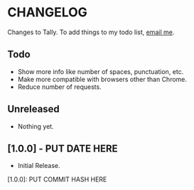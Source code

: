 # CHANGELOG
Changes to Tally. To add things to my todo list, [email me].

## Todo
- Show more info like number of spaces, punctuation, etc.
- Make more compatible with browsers other than Chrome.
- Reduce number of requests.

## Unreleased
- Nothing yet.

## [1.0.0] - PUT DATE HERE
- Initial Release.

[email me]: mailto:iamjerboa88+Tally@gmail.com
[1.0.0]: PUT COMMIT HASH HERE